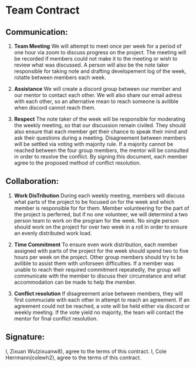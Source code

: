 # Team Contract

## Communication:
1. **Team Meeting** We will attempt to meet once per week for a period of one hour via zoom to discuss progress on the project. The meeting will be recorded if members could not make it to the meeting or wish to review what was discussed. A person will also be the note taker responsible for taking note and drafting developement log of the week, rotatte between members each week.

2. **Assistance** We will create a discord group between our member and our mentor to contact each other. We will also share our email adress with each other, so an alternative mean to reach someone is avilible when discord cannot reach them.

3. **Respect** The note taker of the week will be responsible for moderating the weekly meeting, so that our discussion remain civiled. They should also ensure that each member get their chance to speak their mind and ask their questions during a meeting. Disagreement between members will be settled via voting with majority rule. If a majority cannot be reached between the four group members, the mentor will be consulted in order to resolve the conflict. By signing this document, each member agree to the proposed method of conflict resolution.

## Collaboration:
1. **Work DisTribution** During each weekly meeting, members will discuss what parts of the project to be focused on for the week and which member is responsible for for them. Member volunteering for the part of the project is perferred, but if no one volunteer, we will determind a two person team to work on the program for the week. No single person should work on the project for over two week in a roll in order to ensure an evenly distributed work load.

2. **Time Commitment** To ensure even work distribution, each member assigned with parts of the project for the week should spend two to five hours per week on the project. Other group members should try to be avilible to assist them with unforseen difficulties. If a member was unable to reach their required commitment repeatedly, the group will communicate with the member to discuss their circumstance and what accommodation can be made to help the member.

3. **Conflict resolution** If disagreement arise between members, they will first commuciate with each other in attempt to reach an agreement. If an agreement could not be reached, a vote will be held either via discord or weekly meeting. If the vote yield no majority, the team will contact the mentor for final conflict resolution.

## Signature:
I, Zixuan Wu(zixuanw8), agree to the terms of this contract.
I, Cole Herrmann(colewh2), agree to the terms of this contract.
